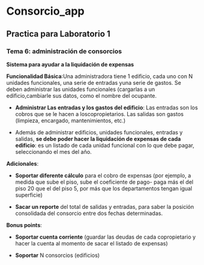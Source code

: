 # Consorcio_app
## Practica para Laboratorio 1
### Tema 6: administración de consorcios

**Sistema para ayudar a la liquidación de expensas**  

**__Funcionalidad Básica__**:Una administradora tiene 1 edificio, cada uno con N unidades funcionales, 
una serie de entradas yuna serie de gastos. Se deben administrar las unidades funcionales (cargarlas a un edificio,cambiarle sus datos,
como el nombre del ocupante. 

* **Administrar Las entradas y los gastos del edificio**: Las entradas son los cobros que se le hacen a loscopropietarios. 
Las salidas son gastos (limpieza, encargado, mantenimientos, etc.) 

* Además de administrar edificios, unidades funcionales, entradas y salidas, **se debe poder hacer la liquidación de expensas de cada edificio**:
es un listado de cada unidad funcional con lo que debe pagar, seleccionando el mes del año.  

**__Adicionales__**:

* **Soportar diferente cálculo** para el cobro de expensas (por ejemplo, a medida que sube el piso, 
sube el coeficiente de pago- paga más el del piso 20 que el del piso 5, por más que los departamentos tengan igual superficie)


* **Sacar un reporte** del total de salidas y entradas, para saber la posición consolidada del consorcio entre dos fechas determinadas.

**__Bonus points__**:  

* **Soportar cuenta corriente** (guardar las deudas de cada copropietario y hacer la cuenta al momento de sacar el listado de expensas)


* **Soportar** N consorcios (edificios)
